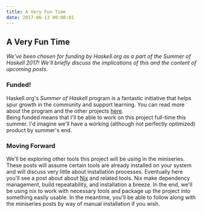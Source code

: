 ```yaml
---
title: A Very Fun Time
date: 2017-06-13 00:00:01
---
```

## A Very Fun Time
_We've been chosen for funding by Haskell.org as a part of the Summer of Haskell 2017! We'll briefly discuss the implications of this and the content of upcoming posts._  

### Funded!
Haskell.org's _Summer of Haskell_ program is a fantastic initiative that helps spur growth in the community and support learning. You can read more about the program and the other projects [here](https://summer.haskell.org/news.html).  
Being funded means that I'll be able to work on this project full-time this summer. I'd imagine we'll have a working (although not perfectly optimized) product by summer's end.

### Moving Forward
We'll be exploring other tools this project will be using in the miniseries. These posts will assume certain tools are already installed on your system and will discuss very little about installation processes. Eventually here you'll see a post about about [Nix](https://nixos.org/nix/) and related tools. Nix make dependency management, build repeatability, and installation a breeze. In the end, we'll be using nix to work with necessary tools and package up the project into something easily usable. In the meantime, you'll be able to follow along with the miniseries posts by way of manual installation if you wish. 
